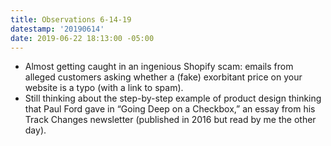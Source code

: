 ```yaml
---
title: Observations 6-14-19
datestamp: '20190614'
date: 2019-06-22 18:13:00 -05:00
---
```


- Almost getting caught in an ingenious Shopify scam: emails from alleged customers asking whether a (fake) exorbitant price on your website is a typo (with a link to spam).
- Still thinking about the step-by-step example of product design thinking that Paul Ford gave in “Going Deep on a Checkbox,” an essay from his Track Changes newsletter (published in 2016 but read by me the other day).

